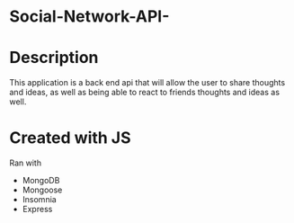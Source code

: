 # Social-Network-API-

# Description 

This application is a back end api that will allow the user to share thoughts and ideas, as well as being able to react to friends thoughts and ideas as well. 

# Created with JS
Ran with 
* MongoDB
* Mongoose
* Insomnia
* Express 
